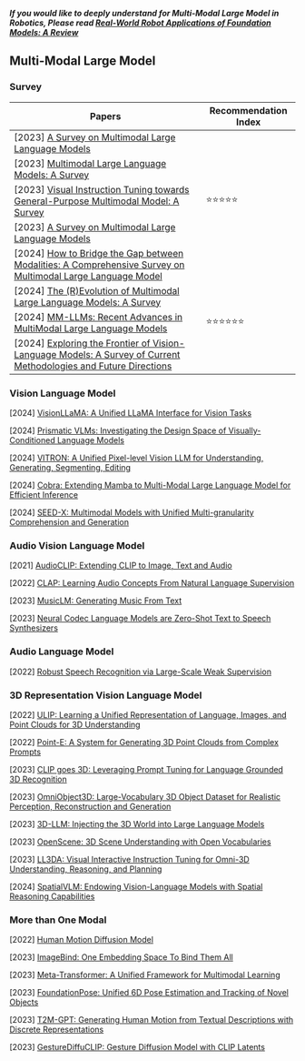 ***If you would like to deeply understand for Multi-Modal Large Model in Robotics, Please read [Real-World Robot Applications of Foundation Models: A Review](https://arxiv.org/abs/2402.05741)***

## Multi-Modal Large Model

### Survey

| Papers                                                       | Recommendation Index                 |
| ------------------------------------------------------------ | ------------------------------------ |
| [2023] [A Survey on Multimodal Large Language Models](https://arxiv.org/abs/2306.13549) |                                      |
| [2023] [Multimodal Large Language Models: A Survey](https://arxiv.org/abs/2311.13165) |                                      |
| [2023] [Visual Instruction Tuning towards General-Purpose Multimodal Model: A Survey](https://arxiv.org/abs/2312.16602) | :star::star::star::star::star:       |
| [2023] [A Survey on Multimodal Large Language Models](https://arxiv.org/abs/2306.13549) |                                      |
| [2024] [How to Bridge the Gap between Modalities: A Comprehensive Survey on Multimodal Large Language Model](https://arxiv.org/abs/2311.07594) |                                      |
| [2024] [The (R)Evolution of Multimodal Large Language Models: A Survey](https://arxiv.org/abs/2402.12451) |                                      |
| [2024] [MM-LLMs: Recent Advances in MultiModal Large Language Models](https://arxiv.org/abs/2401.13601) | :star::star::star::star::star::star: |
| [2024] [Exploring the Frontier of Vision-Language Models: A Survey of Current Methodologies and Future Directions](https://arxiv.org/abs/2404.07214) |                                      |



### Vision Language Model

[2024] [VisionLLaMA: A Unified LLaMA Interface for Vision Tasks](https://arxiv.org/abs/2403.00522)

[2024] [Prismatic VLMs: Investigating the Design Space of Visually-Conditioned Language Models](https://arxiv.org/abs/2402.07865)

[2024] [VITRON: A Unified Pixel-level Vision LLM for Understanding, Generating, Segmenting, Editing](https://vitron-llm.github.io/)

[2024] [Cobra: Extending Mamba to Multi-Modal Large Language Model for Efficient Inference](https://arxiv.org/abs/2403.14520)

[2024] [SEED-X: Multimodal Models with Unified Multi-granularity Comprehension and Generation](https://arxiv.org/abs/2404.14396)



### Audio Vision Language Model

[2021] [AudioCLIP: Extending CLIP to Image, Text and Audio](https://arxiv.org/abs/2106.13043v1)

[2022] [CLAP: Learning Audio Concepts From Natural Language Supervision](https://arxiv.org/abs/2206.04769)

[2023] [MusicLM: Generating Music From Text](https://arxiv.org/abs/2301.11325)

[2023] [Neural Codec Language Models are Zero-Shot Text to Speech Synthesizers](https://arxiv.org/abs/2301.02111)



### Audio Language Model

[2022] [Robust Speech Recognition via Large-Scale Weak Supervision](https://arxiv.org/abs/2212.04356)



### 3D Representation Vision Language Model

[2022] [ULIP: Learning a Unified Representation of Language, Images, and Point Clouds for 3D Understanding](https://arxiv.org/abs/2212.05171)

[2022] [Point-E: A System for Generating 3D Point Clouds from Complex Prompts](https://arxiv.org/abs/2212.08751)

[2023] [CLIP goes 3D: Leveraging Prompt Tuning for Language Grounded 3D Recognition](https://arxiv.org/abs/2303.11313)

[2023] [OmniObject3D: Large-Vocabulary 3D Object Dataset for Realistic Perception, Reconstruction and Generation](https://arxiv.org/abs/2301.07525)

[2023] [3D-LLM: Injecting the 3D World into Large Language Models](https://arxiv.org/abs/2307.12981)

[2023] [OpenScene: 3D Scene Understanding with Open Vocabularies](https://arxiv.org/abs/2211.15654)

[2023] [LL3DA: Visual Interactive Instruction Tuning for Omni-3D Understanding, Reasoning, and Planning](https://arxiv.org/abs/2311.18651)

[2024] [SpatialVLM: Endowing Vision-Language Models with Spatial Reasoning Capabilities](https://arxiv.org/abs/2401.12168)



### More than One Modal

[2022] [Human Motion Diffusion Model](https://arxiv.org/abs/2209.14916)

[2023] [ImageBind: One Embedding Space To Bind Them All](https://arxiv.org/abs/2305.05665)

[2023] [Meta-Transformer: A Unified Framework for Multimodal Learning](https://arxiv.org/abs/2307.10802)

[2023] [FoundationPose: Unified 6D Pose Estimation and Tracking of Novel Objects](https://arxiv.org/abs/2312.08344)

[2023] [T2M-GPT: Generating Human Motion from Textual Descriptions with Discrete Representations](https://arxiv.org/abs/2301.06052)

[2023] [GestureDiffuCLIP: Gesture Diffusion Model with CLIP Latents](https://arxiv.org/abs/2303.14613)
